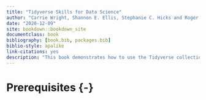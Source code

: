 ```yaml
--- 
title: "Tidyverse Skills for Data Science"
author: "Carrie Wright, Shannon E. Ellis, Stephanie C. Hicks and Roger D. Peng"
date: "2020-12-09"
site: bookdown::bookdown_site
documentclass: book
bibliography: [book.bib, packages.bib]
biblio-style: apalike
link-citations: yes
description: "This book demonstrates how to use the Tidyverse collection of packages for doing data science."
---
```


# Prerequisites {-}



